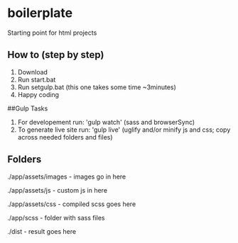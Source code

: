 # boilerplate
Starting point for html projects

## How to (step by step)
1. Download
2. Run start.bat
3. Run setgulp.bat (this one takes some time ~3minutes)
4. Happy coding

##Gulp Tasks
1. For developement run: 'gulp watch' (sass and browserSync)
2. To generate live site run: 'gulp live' (uglify and/or minify js and css; copy across needed folders and files)

## Folders
./app/assets/images - images go in here

./app/assets/js - custom js in here

./app/assets/css - compiled scss goes here

./app/scss - folder with sass files

./dist - result goes here



